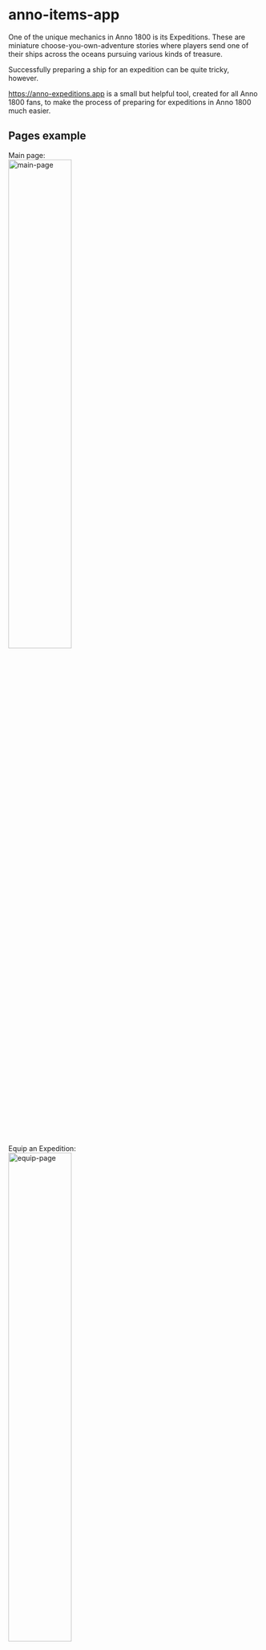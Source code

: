 # anno-items-app

One of the unique mechanics in Anno 1800 is its Expeditions. These are miniature choose-you-own-adventure stories where players send one of their ships across the oceans pursuing various kinds of treasure.

Successfully preparing a ship for an expedition can be quite tricky, however.

https://anno-expeditions.app is a small but helpful tool, created for all Anno 1800 fans, to make the process of preparing for expeditions in Anno 1800 much easier.

## Pages example

Main page:<br >
<img src="https://pai-pai-github-images.s3.amazonaws.com/anno-items-app-main.png" alt="main-page" width="50%" height="50%">

Equip an Expedition:<br >
<img src="https://pai-pai-github-images.s3.amazonaws.com/anno-items-app-equip-full.png" alt="equip-page" width="50%" height="50%">

Supplies:<br >
<img src="https://pai-pai-github-images.s3.amazonaws.com/anno-items-app-supplies.png" alt="equip-supplies" width="50%" height="50%">

## Mobile device version

Main page:<br >
<img src="https://pai-pai-github-images.s3.amazonaws.com/anno-items-app-main-mobile.png" alt="main-page-mobile" width="20%" height="20%">

Equip an Expedition:<br >
<img src="https://pai-pai-github-images.s3.amazonaws.com/anno-items-app-equip-mobile.png" alt="equip-page-mobile" width="20%" height="20%">

Items:<br >
<img src="https://pai-pai-github-images.s3.amazonaws.com/anno-items-app-items-mobile.png" alt="items-page-mobile" width="20%" height="20%">

## Technology stack

- Vue.js (v.3)
- Vuetify 3
- Pinia
